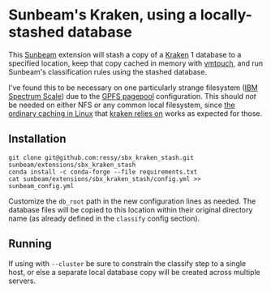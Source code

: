 # Sunbeam's Kraken, using a locally-stashed database

This [Sunbeam] extension will stash a copy of a [Kraken] 1 database to a
specified location, keep that copy cached in memory with [vmtouch], and run
Sunbeam's classification rules using the stashed database.

I've found this to be necessary on one particularly strange filesystem
([IBM Spectrum Scale]) due to the [GPFS pagepool] configuration.
This should *not* be needed on either NFS or any common local filesystem, since
[the ordinary caching in Linux](https://www.linuxatemyram.com/) that
[kraken relies on](https://ccb.jhu.edu/software/kraken/MANUAL.html#memory-usage-and-efficiency)
works as expected for those.

## Installation

    git clone git@github.com:ressy/sbx_kraken_stash.git sunbeam/extensions/sbx_kraken_stash
    conda install -c conda-forge --file requirements.txt
    cat sunbeam/extensions/sbx_kraken_stash/config.yml >> sunbeam_config.yml

Customize the `db_root` path in the new configuration lines as needed.  The
database files will be copied to this location within their original directory
name (as already defined in the `classify` config section).

## Running

If using with `--cluster` be sure to constrain the classify step to a single
host, or else a separate local database copy will be created across multiple
servers.

[Kraken]: https://ccb.jhu.edu/software/kraken/
[vmtouch]: https://hoytech.com/vmtouch
[Sunbeam]: https://www.sunbeam-labs.org
[IBM Spectrum Scale]: https://en.wikipedia.org/wiki/IBM_Spectrum_Scale
[GPFS pagepool]: https://www.ibm.com/developerworks/community/wikis/home?lang=en#!/wiki/General%20Parallel%20File%20System%20(GPFS)/page/Tuning%20Parameters?section=pagepool

